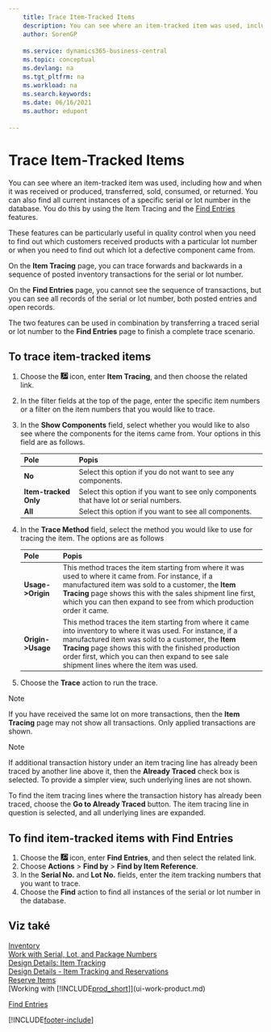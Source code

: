 ```yaml
---
    title: Trace Item-Tracked Items
    description: You can see where an item-tracked item was used, including how and when it was received, produced or returned with Item Tracing and Find Entries features.
    author: SorenGP

    ms.service: dynamics365-business-central
    ms.topic: conceptual
    ms.devlang: na
    ms.tgt_pltfrm: na
    ms.workload: na
    ms.search.keywords:
    ms.date: 06/16/2021
    ms.author: edupont

---
```

# Trace Item-Tracked Items
You can see where an item-tracked item was used, including how and when it was received or produced, transferred, sold, consumed, or returned. You can also find all current instances of a specific serial or lot number in the database. You do this by using the Item Tracing and the [Find Entries](ui-find-entries.md) features.

These features can be particularly useful in quality control when you need to find out which customers received products with a particular lot number or when you need to find out which lot a defective component came from.

On the **Item Tracing** page, you can trace forwards and backwards in a sequence of posted inventory transactions for the serial or lot number.

On the **Find Entries** page, you cannot see the sequence of transactions, but you can see all records of the serial or lot number, both posted entries and open records.

The two features can be used in combination by transferring a traced serial or lot number to the **Find Entries** page to finish a complete trace scenario. <!-- For more information, see [Walkthrough: Tracing Serial-Lot Numbers](walkthrough-tracing-serial-lot-numbers.md).   -->

## To trace item-tracked items

1. Choose the ![Lightbulb that opens the Tell Me feature.](media/ui-search/search_small.png "Tell me what you want to do") icon, enter **Item Tracing**, and then choose the related link.
2. In the filter fields at the top of the page, enter the specific item numbers or a filter on the item numbers that you would like to trace.
3. In the **Show Components** field, select whether you would like to also see where the components for the items came from. Your options in this field are as follows.

   | Pole | Popis |
   |----------------------------------|---------------------------------------|  
   | **No** | Select this option if you do not want to see any components. |
   | **Item-tracked Only** | Select this option if you want to see only components that have lot or serial numbers. |
   | **All** | Select this option if you want to see all components. |

4. In the **Trace Method** field, select the method you would like to use for tracing the item. The options are as follows

   | Pole | Popis |
   |----------------------------------|---------------------------------------|  
   | **Usage->Origin** | This method traces the item starting from where it was used to where it came from. For instance, if a manufactured item was sold to a customer, the **Item Tracing** page shows this with the sales shipment line first, which you can then expand to see from which production order it came. |
   | **Origin->Usage** | This method traces the item starting from where it came into inventory to where it was used. For instance, if a manufactured item was sold to a customer, the **Item Tracing** page shows this with the finished production order first, which you can then expand to see sale shipment lines where the item was used. |

5. Choose the **Trace** action to run the trace.

> [!NOTE]  
> If you have received the same lot on more transactions, then the **Item Tracing** page may not show all transactions. Only applied transactions are shown.

> [!NOTE]  
> If additional transaction history under an item tracing line has already been traced by another line above it, then the **Already Traced** check box is selected. To provide a simpler view, such underlying lines are not shown.
>
> To find the item tracing lines where the transaction history has already been traced, choose the **Go to Already Traced** button. The item tracing line in question is selected, and all underlying lines are expanded.

## To find item-tracked items with Find Entries

1. Choose the ![Lightbulb that opens the Tell Me feature.](media/ui-search/search_small.png "Tell me what you want to do") icon, enter **Find Entries**, and then select the related link.
2. Choose **Actions** > **Find by** > **Find by Item Reference**.
3. In the **Serial No.** and **Lot No.** fields, enter the item tracking numbers that you want to trace.
4. Choose the **Find** action to find all instances of the serial or lot number in the database.

## Viz také

[Inventory](inventory-manage-inventory.md)  
[Work with Serial, Lot, and Package Numbers](inventory-how-work-item-tracking.md)  
[Design Details: Item Tracking](design-details-item-tracking.md)  
[Design Details - Item Tracking and Reservations](design-details-item-tracking-and-reservations.md)  
[Reserve Items](inventory-how-to-reserve-items.md)  
[Working with [!INCLUDE[prod_short](includes/prod_short.md)]](ui-work-product.md)
<!-- [Walkthrough: Tracing Serial-Lot Numbers](walkthrough-tracing-serial-lot-numbers.md)   -->
[Find Entries](ui-find-entries.md)


[!INCLUDE[footer-include](includes/footer-banner.md)]